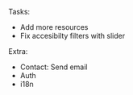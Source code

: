 Tasks:

- Add more resources
- Fix accesibilty filters with slider

Extra:

- Contact: Send email
- Auth
- i18n
